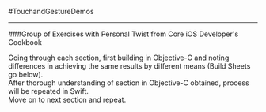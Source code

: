 #TouchandGestureDemos
<hr>

###Group of Exercises with Personal Twist from Core iOS Developer's Cookbook
<p>Going through each section, first building in Objective-C and noting differences in achieving the same results by different means (Build Sheets go below).<br>
After thorough understanding of section in Objective-C obtained, process will be repeated in Swift.<br>
Move on to next section and repeat.</p>
